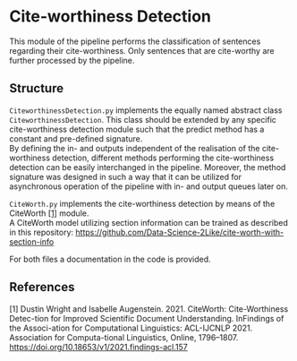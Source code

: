# Cite-worthiness Detection
This module of the pipeline performs the classification of sentences regarding their cite-worthiness.
Only sentences that are cite-worthy are further processed by the pipeline.

## Structure
`CiteworthinessDetection.py` implements the equally named abstract class `CiteworthinessDetection`.
This class should be extended by any specific cite-worthiness detection module such that the predict method has a constant and pre-defined signature.  
By defining the in- and outputs independent of the realisation of the cite-worthiness detection,
different methods performing the cite-worthiness detection can be easily interchanged in the pipeline.
Moreover, the method signature was designed in such a way that it can be utilized for asynchronous operation of the pipeline with in- and output queues later on.  

`CiteWorth.py` implements the cite-worthiness detection by means of the CiteWorth [[1]](#1) module.  
A CiteWorth model utilizing section information can be trained as described in this repository: https://github.com/Data-Science-2Like/cite-worth-with-section-info

For both files a documentation in the code is provided.

## References
<a id="1">[1]</a>
Dustin Wright and Isabelle Augenstein. 2021. CiteWorth: Cite-Worthiness Detec-tion for Improved Scientific Document Understanding. InFindings of the Associ-ation for Computational Linguistics: ACL-IJCNLP 2021. Association for Computa-tional Linguistics, Online, 1796–1807. https://doi.org/10.18653/v1/2021.findings-acl.157
